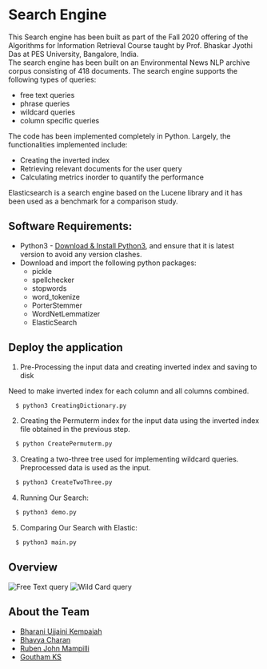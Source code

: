 # Search Engine
This Search engine has been built as part of the Fall 2020 offering of the Algorithms for Information Retrieval Course taught by Prof. Bhaskar Jyothi Das at PES University, Bangalore, India. <br>
The search engine has been built on an Environmental News NLP archive corpus consisting of 418 documents. 
The search engine supports the following types of queries:
<ul>
 <li>free text queries</li>
 <li>phrase queries</li>
 <li>wildcard queries</li>
 <li>column specific queries</li>
</ul>

The code has been implemented completely in Python. 
Largely, the functionalities implemented include:
<ul>
 <li>Creating the inverted index</li>
 <li>Retrieving relevant documents for the user query</li>
 <li>Calculating metrics inorder to quantify the performance</li>
</ul>
Elasticsearch is a search engine based on the Lucene library and it has been used as a benchmark for a comparison study.<br>

## Software Requirements:
<ul>
 <li>Python3 - <a href="https://www.python.org/">Download & Install Python3</a>, and ensure that it is latest version to avoid any version clashes.</li>
 <li>Download and import the following python packages:
  <ul>
   <li>pickle</li>
 <li>spellchecker</li>
 <li>stopwords</li>
 <li>word_tokenize</li>
 <li>PorterStemmer</li>
 <li>WordNetLemmatizer</li>
 <li>ElasticSearch</li>
  </ul>
 </ul>
 
## Deploy the application


 1) Pre-Processing the input data and creating inverted index and saving to disk

Need to make inverted index for each column and all columns combined.
```bash
  $ python3 CreatingDictionary.py
```

 2) Creating the Permuterm index for the input data using the inverted index file obtained in the previous step.
```bash    
  $ python CreatePermuterm.py
```

 3) Creating a two-three tree used for implementing wildcard queries. Preprocessed data is used as the input.
```bash
  $ python3 CreateTwoThree.py
```

 4) Running Our Search:
```bash
  $ python3 demo.py
```

 5) Comparing Our Search with Elastic:
```bash
  $ python3 main.py
```
## Overview
![Free Text query](/images/freetext.png)
![Wild Card query](/images/wildcard.png)
## About the Team
<ul>
  <li><a href = "https://github.com/bharaniuk">Bharani Ujjaini Kempaiah</a></li>
  <li><a href = "https://github.com/BhavyaCharan">Bhavya Charan</a></li>
  <li><a href = "https://github.com/rubenjohn1999">Ruben John Mampilli</a></li>
  <li><a href = "https://github.com/ksg1998">Goutham KS</a></li>
 </ul>
